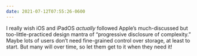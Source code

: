 ```yaml
---
date: 2021-07-12T07:55:26-0600
---
```


I really wish iOS and iPadOS *actually* followed Apple’s much-discussed but too-little-practiced design mantra of “progressive disclosure of complexity.” Maybe lots of users don’t need fine-grained control over storage, at least to start. But many will over time, so let them get to it when they need it!